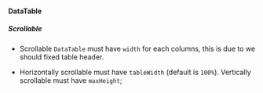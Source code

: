 #### DataTable

##### Scrollable

* Scrollable `DataTable` must have `width` for each columns, this is due to we should fixed table header.

* Horizontally scrollable must have `tableWidth` (default is `100%`). Vertically scrollable must have `maxHeight`;
